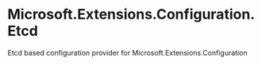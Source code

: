 # Microsoft.Extensions.Configuration.Etcd
Etcd based configuration provider for Microsoft.Extensions.Configuration
